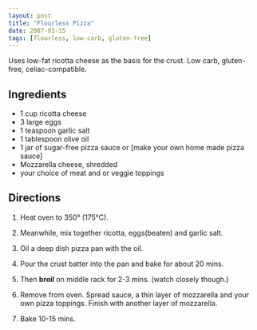 ```yaml
---
layout: post
title: "Flourless Pizza"
date: 2007-03-15
tags: [flourless, low-carb, gluten-free]
---
```


Uses low-fat ricotta cheese as the basis for the crust. Low carb, gluten-free, celiac-compatible.


## Ingredients

* 1 cup ricotta cheese
* 3 large eggs
* 1 teaspoon garlic salt
* 1 tablespoon olive oil
* 1 jar of sugar-free pizza sauce or [make your own home made pizza sauce]
* Mozzarella cheese, shredded
* your choice of meat and or veggie toppings


## Directions

1.  Heat oven to 350&deg; (175&deg;C).

1.  Meanwhile, mix together ricotta, eggs(beaten) and garlic salt.

1.  Oil a deep dish pizza pan with the oil.

1.  Pour the crust batter into the pan and bake for about 20 mins.

1.  Then **broil** on middle rack for 2-3 mins. (watch closely though.)

1.  Remove from oven. Spread sauce, a thin layer of mozzarella and your own pizza toppings. Finish with another layer of mozzarella.

1.  Bake 10-15 mins.



